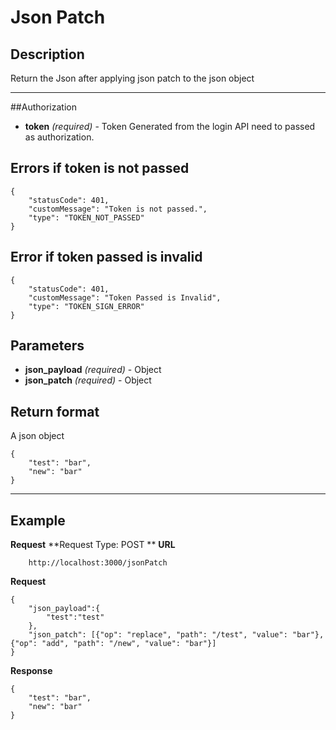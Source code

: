 # Json Patch

## Description
Return the Json after applying json patch to the json object

***

##Authorization 
- **token** _(required)_ - Token Generated from the login API need to passed as authorization.

## Errors if token is not passed

```
{
    "statusCode": 401,
    "customMessage": "Token is not passed.",
    "type": "TOKEN_NOT_PASSED"
}
```

## Error if token passed is invalid
```
{
    "statusCode": 401,
    "customMessage": "Token Passed is Invalid",
    "type": "TOKEN_SIGN_ERROR"
}
```


## Parameters
- **json_payload** _(required)_ - Object
- **json_patch** _(required)_ - Object

## Return format
A json object 

```
{
    "test": "bar",
    "new": "bar"
}
```


***

## Example
**Request**
**Request Type: POST **
**URL**
```
    http://localhost:3000/jsonPatch
```
**Request**


```
{
	"json_payload":{
		"test":"test"
	},
	"json_patch": [{"op": "replace", "path": "/test", "value": "bar"},{"op": "add", "path": "/new", "value": "bar"}]
}
```

**Response**

```
{
    "test": "bar",
    "new": "bar"
}
```
